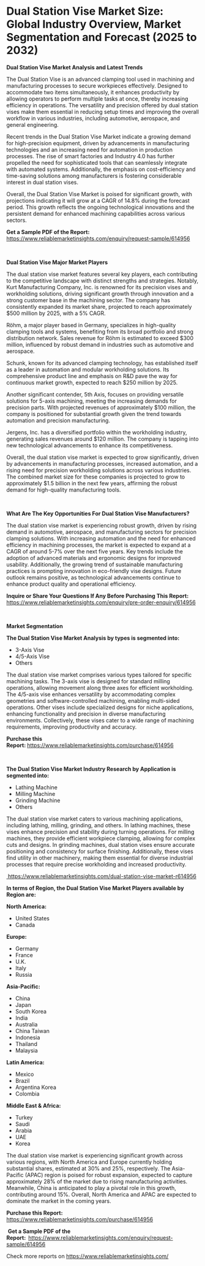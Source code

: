 <p><h1>Dual Station Vise Market Size: Global Industry Overview, Market Segmentation and Forecast (2025 to 2032)</h1></p><p><strong>Dual Station Vise Market Analysis and Latest Trends</strong></p>
<p><p>The Dual Station Vise is an advanced clamping tool used in machining and manufacturing processes to secure workpieces effectively. Designed to accommodate two items simultaneously, it enhances productivity by allowing operators to perform multiple tasks at once, thereby increasing efficiency in operations. The versatility and precision offered by dual station vises make them essential in reducing setup times and improving the overall workflow in various industries, including automotive, aerospace, and general engineering.</p><p>Recent trends in the Dual Station Vise Market indicate a growing demand for high-precision equipment, driven by advancements in manufacturing technologies and an increasing need for automation in production processes. The rise of smart factories and Industry 4.0 has further propelled the need for sophisticated tools that can seamlessly integrate with automated systems. Additionally, the emphasis on cost-efficiency and time-saving solutions among manufacturers is fostering considerable interest in dual station vises. </p><p>Overall, the Dual Station Vise Market is poised for significant growth, with projections indicating it will grow at a CAGR of 14.8% during the forecast period. This growth reflects the ongoing technological innovations and the persistent demand for enhanced machining capabilities across various sectors.</p></p>
<p><strong>Get a Sample PDF of the Report:&nbsp;</strong> <a href="https://www.reliablemarketinsights.com/enquiry/request-sample/614956?utm_campaign=3442&utm_medium=2&utm_source=Github&utm_content=ia&utm_term=24032025&utm_id=dual-station-vise">https://www.reliablemarketinsights.com/enquiry/request-sample/614956</a></p>
<p>&nbsp;</p>
<p><strong>Dual Station Vise Major Market Players</strong></p>
<p><p>The dual station vise market features several key players, each contributing to the competitive landscape with distinct strengths and strategies. Notably, Kurt Manufacturing Company, Inc. is renowned for its precision vises and workholding solutions, driving significant growth through innovation and a strong customer base in the machining sector. The company has consistently expanded its market share, projected to reach approximately $500 million by 2025, with a 5% CAGR.</p><p>Röhm, a major player based in Germany, specializes in high-quality clamping tools and systems, benefiting from its broad portfolio and strong distribution network. Sales revenue for Röhm is estimated to exceed $300 million, influenced by robust demand in industries such as automotive and aerospace.</p><p>Schunk, known for its advanced clamping technology, has established itself as a leader in automation and modular workholding solutions. Its comprehensive product line and emphasis on R&D pave the way for continuous market growth, expected to reach $250 million by 2025.</p><p>Another significant contender, 5th Axis, focuses on providing versatile solutions for 5-axis machining, meeting the increasing demands for precision parts. With projected revenues of approximately $100 million, the company is positioned for substantial growth given the trend towards automation and precision manufacturing.</p><p>Jergens, Inc. has a diversified portfolio within the workholding industry, generating sales revenues around $120 million. The company is tapping into new technological advancements to enhance its competitiveness.</p><p>Overall, the dual station vise market is expected to grow significantly, driven by advancements in manufacturing processes, increased automation, and a rising need for precision workholding solutions across various industries. The combined market size for these companies is projected to grow to approximately $1.5 billion in the next few years, affirming the robust demand for high-quality manufacturing tools.</p></p>
<p>&nbsp;</p>
<p><strong>What Are The Key Opportunities For Dual Station Vise Manufacturers?</strong></p>
<p><p>The dual station vise market is experiencing robust growth, driven by rising demand in automotive, aerospace, and manufacturing sectors for precision clamping solutions. With increasing automation and the need for enhanced efficiency in machining processes, the market is expected to expand at a CAGR of around 5-7% over the next five years. Key trends include the adoption of advanced materials and ergonomic designs for improved usability. Additionally, the growing trend of sustainable manufacturing practices is prompting innovation in eco-friendly vise designs. Future outlook remains positive, as technological advancements continue to enhance product quality and operational efficiency.</p></p>
<p><strong>Inquire or Share Your Questions If Any Before Purchasing This Report:</strong> <a href="https://www.reliablemarketinsights.com/enquiry/pre-order-enquiry/614956?utm_campaign=3442&utm_medium=2&utm_source=Github&utm_content=ia&utm_term=24032025&utm_id=dual-station-vise">https://www.reliablemarketinsights.com/enquiry/pre-order-enquiry/614956</a></p>
<p>&nbsp;</p>
<p><strong>Market Segmentation</strong></p>
<p><strong>The Dual Station Vise Market Analysis by types is segmented into:</strong></p>
<p><ul><li>3-Axis Vise</li><li>4/5-Axis Vise</li><li>Others</li></ul></p>
<p><p>The dual station vise market comprises various types tailored for specific machining tasks. The 3-axis vise is designed for standard milling operations, allowing movement along three axes for efficient workholding. The 4/5-axis vise enhances versatility by accommodating complex geometries and software-controlled machining, enabling multi-sided operations. Other vises include specialized designs for niche applications, enhancing functionality and precision in diverse manufacturing environments. Collectively, these vises cater to a wide range of machining requirements, improving productivity and accuracy.</p></p>
<p><strong>Purchase this Report:&nbsp;</strong><a href="https://www.reliablemarketinsights.com/purchase/614956?utm_campaign=3442&utm_medium=2&utm_source=Github&utm_content=ia&utm_term=24032025&utm_id=dual-station-vise">https://www.reliablemarketinsights.com/purchase/614956</a></p>
<p>&nbsp;</p>
<p><strong>The Dual Station Vise Market Industry Research by Application is segmented into:</strong></p>
<p><ul><li>Lathing Machine</li><li>Milling Machine</li><li>Grinding Machine</li><li>Others</li></ul></p>
<p><p>The dual station vise market caters to various machining applications, including lathing, milling, grinding, and others. In lathing machines, these vises enhance precision and stability during turning operations. For milling machines, they provide efficient workpiece clamping, allowing for complex cuts and designs. In grinding machines, dual station vises ensure accurate positioning and consistency for surface finishing. Additionally, these vises find utility in other machinery, making them essential for diverse industrial processes that require precise workholding and increased productivity.</p></p>
<p><a href="https://www.reliablemarketinsights.com/dual-station-vise-market-r614956?utm_campaign=3442&utm_medium=2&utm_source=Github&utm_content=ia&utm_term=24032025&utm_id=dual-station-vise">&nbsp;https://www.reliablemarketinsights.com/dual-station-vise-market-r614956</a></p>
<p><strong>In terms of Region, the Dual Station Vise Market Players available by Region are:</strong></p>
<p>
    <p> <strong> North America: </strong>
        <ul>
            <li>United States</li>
            <li>Canada</li>
        </ul>
        </p> 
    <p> <strong> Europe: </strong>
        <ul>
            <li>Germany</li>
            <li>France</li>
            <li>U.K.</li>
            <li>Italy</li>
            <li>Russia</li>
        </ul>
        </p> 
    <p> <strong> Asia-Pacific: </strong>
        <ul>
            <li>China</li>
            <li>Japan</li>
            <li>South Korea</li>
            <li>India</li>
            <li>Australia</li>
            <li>China Taiwan</li>
            <li>Indonesia</li>
            <li>Thailand</li>
            <li>Malaysia</li>
        </ul>
        </p> 
    <p> <strong> Latin America: </strong>
        <ul>
            <li>Mexico</li>
            <li>Brazil</li>
            <li>Argentina Korea</li>
            <li>Colombia</li>
        </ul>
        </p> 
    <p> <strong> Middle East & Africa: </strong>
        <ul>
            <li>Turkey</li>
            <li>Saudi</li>
            <li>Arabia</li>
            <li>UAE</li>
            <li>Korea</li>
        </ul>
    </p>
    </p>
<p><p>The dual station vise market is experiencing significant growth across various regions, with North America and Europe currently holding substantial shares, estimated at 30% and 25%, respectively. The Asia-Pacific (APAC) region is poised for robust expansion, expected to capture approximately 28% of the market due to rising manufacturing activities. Meanwhile, China is anticipated to play a pivotal role in this growth, contributing around 15%. Overall, North America and APAC are expected to dominate the market in the coming years.</p></p>
<p><strong>Purchase this Report: </strong><a href="https://www.reliablemarketinsights.com/purchase/614956?utm_campaign=3442&utm_medium=2&utm_source=Github&utm_content=ia&utm_term=24032025&utm_id=dual-station-vise">https://www.reliablemarketinsights.com/purchase/614956</a></p>
<p>&nbsp;<strong>Get a Sample PDF of the Report:&nbsp;&nbsp;</strong><a href="https://www.reliablemarketinsights.com/enquiry/request-sample/614956?utm_campaign=3442&utm_medium=2&utm_source=Github&utm_content=ia&utm_term=24032025&utm_id=dual-station-vise">https://www.reliablemarketinsights.com/enquiry/request-sample/614956</a></p>
<p><strong></strong></p>
<p>Check more reports on <a href="https://www.reliablemarketinsights.com/?utm_campaign=3442&utm_medium=2&utm_source=Github&utm_content=ia&utm_term=24032025&utm_id=dual-station-vise">https://www.reliablemarketinsights.com/</a></p>